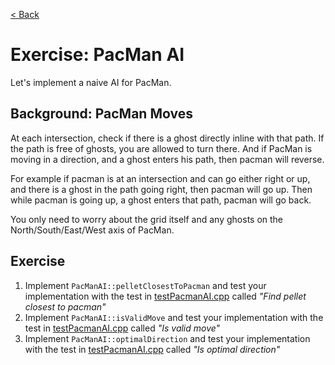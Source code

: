 [< Back](../README.md)

# Exercise: PacMan AI

Let's implement a naive AI for PacMan.

## Background: PacMan Moves

At each intersection, check if there is a ghost directly inline with that path.
If the path is free of ghosts, you are allowed to turn there. And if PacMan is moving in a direction, and a ghost enters
his path, then pacman will reverse.

For example if pacman is at an intersection and can go either right or up, and there is a ghost in the path going right,
then pacman will go up. Then while pacman is going up, a ghost enters that path, pacman will go back.

You only need to worry about the grid itself and any ghosts on the North/South/East/West axis of PacMan.

## Exercise

1. Implement `PacManAI::pelletClosestToPacman` and test your implementation with the test
   in [testPacmanAI.cpp](../../../test/testPacmanAI.cpp) called _"Find pellet closest to pacman"_
2. Implement `PacManAI::isValidMove` and test your implementation with the test
   in [testPacmanAI.cpp](../../../test/testPacmanAI.cpp) called _"Is valid move"_
3. Implement `PacManAI::optimalDirection` and test your implementation with the test
   in [testPacmanAI.cpp](../../../test/testPacmanAI.cpp) called _"Is optimal direction"_
